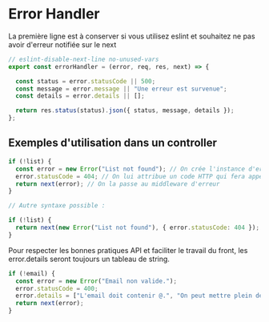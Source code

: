 # Error Handler

La première ligne est à conserver si vous utilisez eslint et souhaitez ne pas avoir d'erreur notifiée sur le next
```js
// eslint-disable-next-line no-unused-vars
export const errorHandler = (error, req, res, next) => {

  const status = error.statusCode || 500;
  const message = error.message || "Une erreur est survenue";
  const details = error.details || [];

  return res.status(status).json({ status, message, details });
};
```


## Exemples d'utilisation dans un controller 

```js
if (!list) {
  const error = new Error("List not found"); // On crée l'instance d'erreur avec message personnalisé
  error.statusCode = 404; // On lui attribue un code HTTP qui fera appel à errorMessages
  return next(error); // On la passe au middleware d'erreur
}

// Autre syntaxe possible :

if (!list) {
  return next(new Error("List not found"), { error.statusCode: 404 });
}
```
Pour respecter les bonnes pratiques API et faciliter le travail du front, les error.details seront toujours un tableau de string.

```js
if (!email) {
  const error = new Error("Email non valide.");
  error.statusCode = 400;
  error.details = ["L'email doit contenir @.", "On peut mettre plein de détails", "Tableau de string standard"];
  return next(error);
}
```
